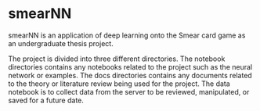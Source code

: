# smearNN

smearNN is an application of deep learning onto the Smear card game as an undergraduate thesis project.

The project is divided into three different directories. The notebook directories contains any notebooks related to the project such as the neural network or examples. The docs directories contains any documents related to the theory or literature review being used for the project. The data notebook is to collect data from the server to be reviewed, manipulated, or saved for a future date.
